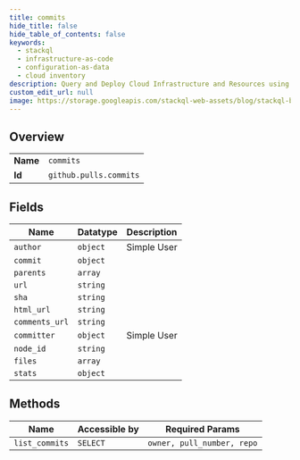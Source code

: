 ```yaml
---
title: commits
hide_title: false
hide_table_of_contents: false
keywords:
  - stackql
  - infrastructure-as-code
  - configuration-as-data
  - cloud inventory
description: Query and Deploy Cloud Infrastructure and Resources using SQL
custom_edit_url: null
image: https://storage.googleapis.com/stackql-web-assets/blog/stackql-blog-post-featured-image.png
---
```

  
    

## Overview
<table><tbody>
<tr><td><b>Name</b></td><td><code>commits</code></td></tr>
<tr><td><b>Id</b></td><td><code>github.pulls.commits</code></td></tr>
</tbody></table>

## Fields
| Name | Datatype | Description |
| ---- | -------- | ----------- |
| `author` | `object` | Simple User |
| `commit` | `object` |  |
| `parents` | `array` |  |
| `url` | `string` |  |
| `sha` | `string` |  |
| `html_url` | `string` |  |
| `comments_url` | `string` |  |
| `committer` | `object` | Simple User |
| `node_id` | `string` |  |
| `files` | `array` |  |
| `stats` | `object` |  |
## Methods
| Name | Accessible by | Required Params |
| ---- | ------------- | --------------- |
| `list_commits` | `SELECT` | `owner, pull_number, repo` |
